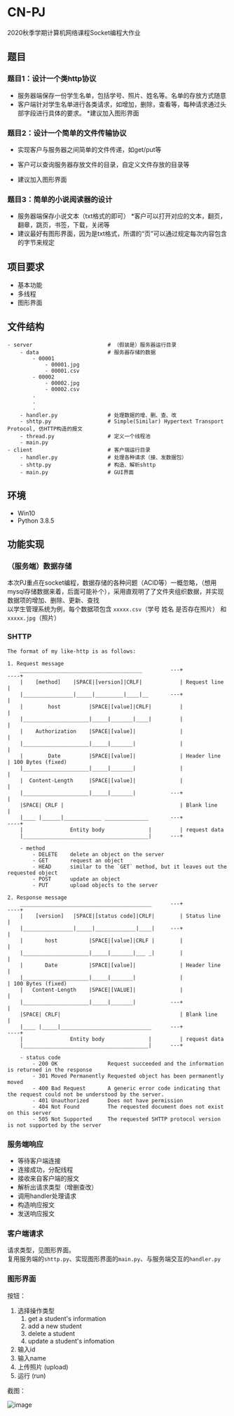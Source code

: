 # CN-PJ

2020秋季学期计算机网络课程Socket编程大作业

## 题目

### **题目1：设计一个类http协议**

*   服务器端保存一份学生名单，包括学号、照片、姓名等。名单的存放方式随意
*   客户端针对学生名单进行各类请求，如增加，删除，查看等，每种请求通过头部字段进行具体的要求。 *建议加入图形界面

### **题目2：设计一个简单的文件传输协议**

*   实现客户与服务器之间简单的文件传递，如get/put等
  
*   客户可以查询服务器存放文件的目录，自定义文件存放的目录等

*   建议加入图形界面

### **题目3：简单的小说阅读器的设计**

*   服务器端保存小说文本（txt格式的即可） *客户可以打开对应的文本，翻页，翻章，跳页，书签，下载，关闭等
*   建议最好有图形界面，因为是txt格式，所谓的“页”可以通过规定每次内容包含的字节来规定

## **项目要求**

*   基本功能
*   多线程
*   图形界面

## **文件结构**

```
- server                        # （假装是）服务器运行目录
    - data                      # 服务器存储的数据
        - 00001
            - 00001.jpg
            - 00001.csv
        - 00002
            - 00002.jpg
            - 00002.csv
        .
        .
        .
    - handler.py                # 处理数据的增、删、查、改
    - shttp.py                  # Simple(Similar) Hypertext Transport Protocol, 仿HTTP构造的报文
    - thread.py                 # 定义一个线程池
    - main.py
- client                        # 客户端运行目录  
    - handler.py                # 处理各种请求（接、发数据包）
    - shttp.py                  # 构造、解析shttp
    - main.py                   # GUI界面
```

## 环境

- Win10
- Python 3.8.5

## **功能实现**

### **（服务端）数据存储**

本次PJ重点在socket编程，数据存储的各种问题（ACID等）一概忽略，（想用mysql存储数据来着，后面可能补个），采用直观明了了文件夹组织数据，并实现数据项的增加、删除、更新、查找  
以学生管理系统为例，每个数据项包含 `xxxxx.csv`（学号 姓名 是否存在照片） 和 `xxxxx.jpg`（照片）

### **SHTTP**

```
The format of my like-http is as follows:

1. Request message
    _______________________________________         ---+                    ----+
    |    [method]    |SPACE|[version]|CRLF|            | Request line           |
    |________________|_____|_________|____|__       ---+                        |
    |        host         |SPACE|[value]|CRLF|         |                        |
    |_____________________|_____|_______|____|         |                        |
    |    Authorization    |SPACE|[value]|              |                        |
    |_____________________|_____|_______|              |                        |
    |        Date         |SPACE|[value]|              | Header line            | 100 Bytes (fixed)
    |_____________________|_____|_______|              |                        |
    |  Content-Length     |SPACE|[value]|              |                        |
    |_____________________|_____|_______|           ---+                        |
    |SPACE| CRLF |                                     | Blank line             |
    |____ |______|____________ ______________       ---+                    ----+  
    |               Entity body              |         | request data
    |________________________________________|      ---+

    - method
        - DELETE    delete an object on the server
        - GET       request an object
        - HEAD      similar to the `GET` method, but it leaves out the requested object
        - POST      update an object
        - PUT       upload objects to the server

2. Response message
    __________________________________________      ---+                    ----+
    |    [version]   |SPACE|[status code]|CRLF|        | Status line            |
    |________________|_____|_____________|____|     ---+                        |
    |       host          |SPACE|[value]|CRLF |        |                        |
    |_____________________|_____|_______|___ _|        |                        |
    |       Date          |SPACE|[value]|              | Header line            |
    |_____________________|_____|_______|              |                        | 100 Bytes (fixed)
    |   Content-Length    |SPACE|[VALUE]|              |                        |
    |_____________________|_____|_______|           ---+                        |
    |SPACE| CRLF|                                      | Blank line             |
    |____ |_____|_____________________________      ---+                    ----+
    |               Entity body              |         | request data
    |________________________________________|      ---+

    - status code
        - 200 OK                Request succeeded and the information is returned in the response
        - 301 Moved Permanently Requested object has been permanently moved
        - 400 Bad Request       A generic error code indicating that the request could not be understood by the server.
        - 401 Unauthorized      Does not have permission
        - 404 Not Found         The requested document does not exist on this server       
        - 505 Not Supported     The requested SHTTP protocol version is not supported by the server

```


### **服务端响应**

  - 等待客户端连接
  - 连接成功，分配线程
  - 接收来自客户端的报文
  - 解析出请求类型（增删查改）
  - 调用handler处理请求
  - 构造响应报文
  - 发送响应报文

### **客户端请求**

请求类型，见图形界面。  
复用服务端的`shttp.py`、实现图形界面的`main.py`、与服务端交互的`handler.py`

### **图形界面**

按钮：

1. 选择操作类型
   1. get a student's information
   2. add a new student
   3. delete a student
   4. update a student\'s infomation
2. 输入id
3. 输入name
4. 上传照片 (upload)
5. 运行 (run)

截图：

![image](img/gui.gif)